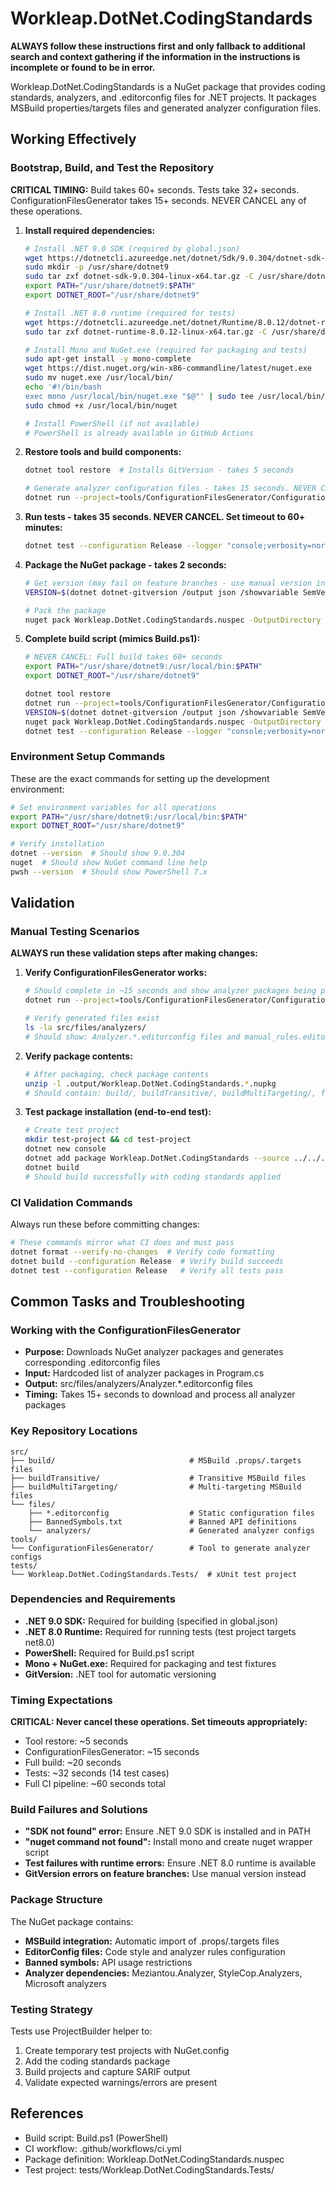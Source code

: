 # Workleap.DotNet.CodingStandards

**ALWAYS follow these instructions first and only fallback to additional search and context gathering if the information in the instructions is incomplete or found to be in error.**

Workleap.DotNet.CodingStandards is a NuGet package that provides coding standards, analyzers, and .editorconfig files for .NET projects. It packages MSBuild properties/targets files and generated analyzer configuration files.

## Working Effectively

### Bootstrap, Build, and Test the Repository
**CRITICAL TIMING:** Build takes 60+ seconds. Tests take 32+ seconds. ConfigurationFilesGenerator takes 15+ seconds. NEVER CANCEL any of these operations.

1. **Install required dependencies:**
   ```bash
   # Install .NET 9.0 SDK (required by global.json)
   wget https://dotnetcli.azureedge.net/dotnet/Sdk/9.0.304/dotnet-sdk-9.0.304-linux-x64.tar.gz
   sudo mkdir -p /usr/share/dotnet9
   sudo tar zxf dotnet-sdk-9.0.304-linux-x64.tar.gz -C /usr/share/dotnet9
   export PATH="/usr/share/dotnet9:$PATH"
   export DOTNET_ROOT="/usr/share/dotnet9"
   
   # Install .NET 8.0 runtime (required for tests)
   wget https://dotnetcli.azureedge.net/dotnet/Runtime/8.0.12/dotnet-runtime-8.0.12-linux-x64.tar.gz
   sudo tar zxf dotnet-runtime-8.0.12-linux-x64.tar.gz -C /usr/share/dotnet9
   
   # Install Mono and NuGet.exe (required for packaging and tests)
   sudo apt-get install -y mono-complete
   wget https://dist.nuget.org/win-x86-commandline/latest/nuget.exe
   sudo mv nuget.exe /usr/local/bin/
   echo '#!/bin/bash
   exec mono /usr/local/bin/nuget.exe "$@"' | sudo tee /usr/local/bin/nuget
   sudo chmod +x /usr/local/bin/nuget
   
   # Install PowerShell (if not available)
   # PowerShell is already available in GitHub Actions
   ```

2. **Restore tools and build components:**
   ```bash
   dotnet tool restore  # Installs GitVersion - takes 5 seconds
   
   # Generate analyzer configuration files - takes 15 seconds. NEVER CANCEL.
   dotnet run --project=tools/ConfigurationFilesGenerator/ConfigurationFilesGenerator.csproj --configuration Release --verbosity normal
   ```

3. **Run tests - takes 35 seconds. NEVER CANCEL. Set timeout to 60+ minutes:**
   ```bash
   dotnet test --configuration Release --logger "console;verbosity=normal"
   ```

4. **Package the NuGet package - takes 2 seconds:**
   ```bash
   # Get version (may fail on feature branches - use manual version instead)
   VERSION=$(dotnet dotnet-gitversion /output json /showvariable SemVer 2>/dev/null || echo "1.1.25-dev")
   
   # Pack the package
   nuget pack Workleap.DotNet.CodingStandards.nuspec -OutputDirectory .output -Version $VERSION -ForceEnglishOutput
   ```

5. **Complete build script (mimics Build.ps1):**
   ```bash
   # NEVER CANCEL: Full build takes 60+ seconds
   export PATH="/usr/share/dotnet9:/usr/local/bin:$PATH"
   export DOTNET_ROOT="/usr/share/dotnet9"
   
   dotnet tool restore
   dotnet run --project=tools/ConfigurationFilesGenerator/ConfigurationFilesGenerator.csproj --configuration Release
   VERSION=$(dotnet dotnet-gitversion /output json /showvariable SemVer 2>/dev/null || echo "1.1.25-dev")
   nuget pack Workleap.DotNet.CodingStandards.nuspec -OutputDirectory .output -Version $VERSION -ForceEnglishOutput
   dotnet test --configuration Release --logger "console;verbosity=normal"
   ```

### Environment Setup Commands
These are the exact commands for setting up the development environment:

```bash
# Set environment variables for all operations
export PATH="/usr/share/dotnet9:/usr/local/bin:$PATH"
export DOTNET_ROOT="/usr/share/dotnet9"

# Verify installation
dotnet --version  # Should show 9.0.304
nuget  # Should show NuGet command line help
pwsh --version  # Should show PowerShell 7.x
```

## Validation

### Manual Testing Scenarios
**ALWAYS run these validation steps after making changes:**

1. **Verify ConfigurationFilesGenerator works:**
   ```bash
   # Should complete in ~15 seconds and show analyzer packages being processed
   dotnet run --project=tools/ConfigurationFilesGenerator/ConfigurationFilesGenerator.csproj --configuration Release
   
   # Verify generated files exist
   ls -la src/files/analyzers/
   # Should show: Analyzer.*.editorconfig files and manual_rules.editorconfig
   ```

2. **Verify package contents:**
   ```bash
   # After packaging, check package contents
   unzip -l .output/Workleap.DotNet.CodingStandards.*.nupkg
   # Should contain: build/, buildTransitive/, buildMultiTargeting/, files/ directories
   ```

3. **Test package installation (end-to-end test):**
   ```bash
   # Create test project
   mkdir test-project && cd test-project
   dotnet new console
   dotnet add package Workleap.DotNet.CodingStandards --source ../../../.output --prerelease
   dotnet build
   # Should build successfully with coding standards applied
   ```

### CI Validation Commands
Always run these before committing changes:

```bash
# These commands mirror what CI does and must pass
dotnet format --verify-no-changes  # Verify code formatting
dotnet build --configuration Release  # Verify build succeeds
dotnet test --configuration Release   # Verify all tests pass
```

## Common Tasks and Troubleshooting

### Working with the ConfigurationFilesGenerator
- **Purpose:** Downloads NuGet analyzer packages and generates corresponding .editorconfig files
- **Input:** Hardcoded list of analyzer packages in Program.cs
- **Output:** src/files/analyzers/Analyzer.*.editorconfig files
- **Timing:** Takes 15+ seconds to download and process all analyzer packages

### Key Repository Locations
```
src/
├── build/                              # MSBuild .props/.targets files
├── buildTransitive/                    # Transitive MSBuild files
├── buildMultiTargeting/                # Multi-targeting MSBuild files  
└── files/
    ├── *.editorconfig                  # Static configuration files
    ├── BannedSymbols.txt               # Banned API definitions
    └── analyzers/                      # Generated analyzer configs
tools/
└── ConfigurationFilesGenerator/        # Tool to generate analyzer configs
tests/
└── Workleap.DotNet.CodingStandards.Tests/  # xUnit test project
```

### Dependencies and Requirements
- **.NET 9.0 SDK:** Required for building (specified in global.json)
- **.NET 8.0 Runtime:** Required for running tests (test project targets net8.0)
- **PowerShell:** Required for Build.ps1 script
- **Mono + NuGet.exe:** Required for packaging and test fixtures
- **GitVersion:** .NET tool for automatic versioning

### Timing Expectations
**CRITICAL: Never cancel these operations. Set timeouts appropriately:**
- Tool restore: ~5 seconds
- ConfigurationFilesGenerator: ~15 seconds
- Full build: ~20 seconds  
- Tests: ~32 seconds (14 test cases)
- Full CI pipeline: ~60 seconds total

### Build Failures and Solutions
- **"SDK not found" error:** Ensure .NET 9.0 SDK is installed and in PATH
- **"nuget command not found":** Install mono and create nuget wrapper script
- **Test failures with runtime errors:** Ensure .NET 8.0 runtime is available
- **GitVersion errors on feature branches:** Use manual version instead

### Package Structure
The NuGet package contains:
- **MSBuild integration:** Automatic import of .props/.targets files
- **EditorConfig files:** Code style and analyzer rules configuration
- **Banned symbols:** API usage restrictions
- **Analyzer dependencies:** Meziantou.Analyzer, StyleCop.Analyzers, Microsoft analyzers

### Testing Strategy
Tests use ProjectBuilder helper to:
1. Create temporary test projects with NuGet.config
2. Add the coding standards package
3. Build projects and capture SARIF output
4. Validate expected warnings/errors are present

## References
- Build script: Build.ps1 (PowerShell)
- CI workflow: .github/workflows/ci.yml  
- Package definition: Workleap.DotNet.CodingStandards.nuspec
- Test project: tests/Workleap.DotNet.CodingStandards.Tests/